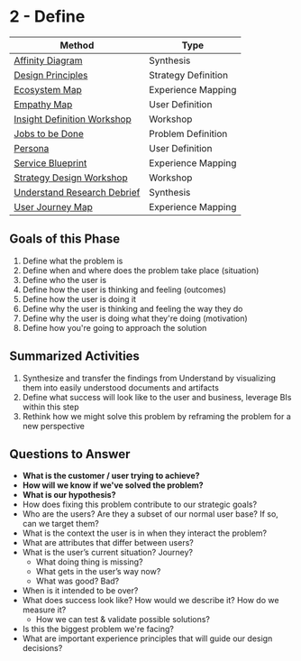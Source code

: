 # 2 - Define

Method | Type
-----|-----
[Affinity Diagram](affinity-diagram.md) | Synthesis
[Design Principles](design-principles.md) | Strategy Definition
[Ecosystem Map](ecosystem-map.md) | Experience Mapping
[Empathy Map](empathy-map.md) | User Definition
[Insight Definition Workshop](insight-definition-workshop.md) | Workshop
[Jobs to be Done](jobs-to-be-done.md) | Problem Definition
[Persona](persona.md) | User Definition
[Service Blueprint](service-blueprint.md) | Experience Mapping
[Strategy Design Workshop](strategy-design-workshop.md) | Workshop
[Understand Research Debrief](understand-research-debrief.md) | Synthesis
[User Journey Map](user-journey-map.md) | Experience Mapping





## Goals of this Phase
1. Define what the problem is
2. Define when and where does the problem take place (situation)
3. Define who the user is 
4. Define how the user is thinking and feeling (outcomes)
5. Define how the user is doing it
6. Define why the user is thinking and feeling the way they do
7. Define why the user is doing what they're doing (motivation)
8. Define how you're going to approach the solution


## Summarized Activities
1. Synthesize and transfer the findings from Understand by visualizing them  into easily understood documents and artifacts
2. Define what success will look like to the user and business, leverage BIs within this step
3. Rethink how we might solve this problem by reframing the problem for a new perspective


## Questions to Answer
- **What is the customer / user trying to achieve?**
- **How will we know if we've solved the problem?**
- **What is our hypothesis?**
- How does fixing this problem contribute to our strategic goals?
- Who are the users? Are they a subset of our normal user base? If so, can we target them?
- What is the context the user is in when they interact the problem?
- What are attributes that differ between users?
- What is the user’s current situation? Journey?
  - What doing thing is missing?
  - What gets in the user’s way now?
  - What was good? Bad?
- When is it intended to be over?
- What does success look like? How would we describe it? How do we measure it?
  - How we can test & validate possible solutions?
- Is this the biggest problem we're facing?
- What are important experience principles that will guide our design decisions?
